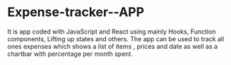 # Expense-tracker--APP
It is app coded with JavaScript and React using mainly Hooks, Function components, Lifting up states and others.
The app can be used to track all ones expenses which shows a list of items , prices and date as well as a chartbar with percentage per month spent.
